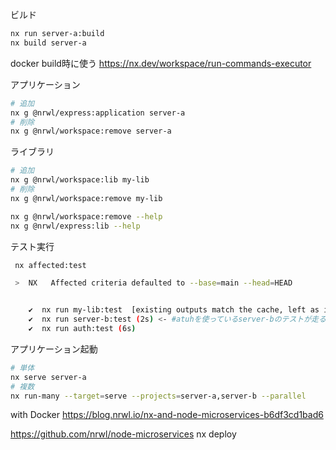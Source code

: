 

ビルド
```sh
nx run server-a:build
nx build server-a
```

docker build時に使う
https://nx.dev/workspace/run-commands-executor

アプリケーション
```sh
# 追加
nx g @nrwl/express:application server-a
# 削除
nx g @nrwl/workspace:remove server-a
```

ライブラリ
```sh
# 追加
nx g @nrwl/workspace:lib my-lib
# 削除
nx g @nrwl/workspace:remove my-lib
```



```sh
nx g @nrwl/workspace:remove --help
nx g @nrwl/express:lib --help
```

テスト実行
```sh
 nx affected:test

 >  NX   Affected criteria defaulted to --base=main --head=HEAD


    ✔  nx run my-lib:test  [existing outputs match the cache, left as is]
    ✔  nx run server-b:test (2s) <- #atuhを使っているserver-bのテストが走る
    ✔  nx run auth:test (6s)
```


アプリケーション起動
```sh
# 単体
nx serve server-a
# 複数
nx run-many --target=serve --projects=server-a,server-b --parallel
```

with Docker
https://blog.nrwl.io/nx-and-node-microservices-b6df3cd1bad6

https://github.com/nrwl/node-microservices
nx deploy
